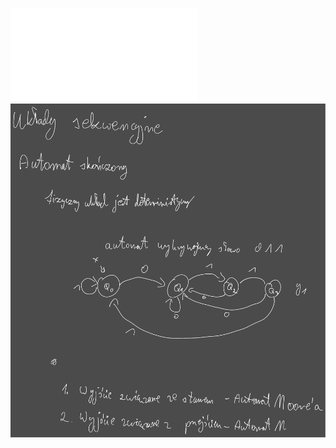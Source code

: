 ![](Notatki/Semestr%203/Logika%20układów%20cyfrowych/Wykłady/Wykład%203/LUC%20w4_5.pdf)
![](/Notatki/Semestr%203/Logika%20układów%20cyfrowych/Wykłady/Wykład%203/Drawing%202023-11-09%2017.22.41.excalidraw.svg)